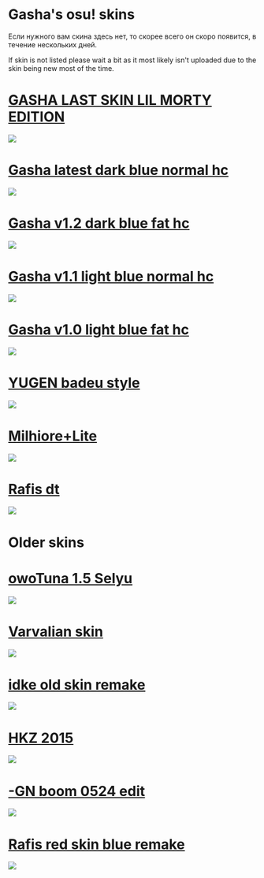 # Gasha's osu! skins

Если нужного вам скина здесь нет, то скорее всего он скоро появится, в течение нескольких дней.

If skin is not listed please wait a bit as it most likely isn't uploaded due to the skin being new most of the time.

# [GASHA LAST SKIN LIL MORTY EDITION](https://www.dropbox.com/s/5u3cam85jfbtaz2/%23Gasha_showcase_skin.osk?dl=0)
![](https://i.imgur.com/w2Apz45.jpg)

# [Gasha latest dark blue normal hc](https://www.dropbox.com/s/5vkieec6x3x6s5t/-%20%21Gasha%20latest%20dark%20blue%20normal%20hc.osk?dl=0)
![](https://i.imgur.com/1eDh9It.jpg)

# [Gasha v1.2 dark blue fat hc](https://www.dropbox.com/s/gj6vhtmm3qfoa74/-%20%21Gasha%20v1.2%20dark%20blue%20fat%20hc.osk?dl=0)
![](https://i.imgur.com/CNwbbVO.jpg)

# [Gasha v1.1 light blue normal hc](http://puu.sh/EavTY/106a666a02.osk)
![](https://i.imgur.com/tjoKN4c.jpg)

# [Gasha v1.0 light blue fat hc](https://drive.google.com/file/d/1WqoEZgdjb5_6gpolEAFqJ9C4wy5UsFD3/view)
![](https://i.imgur.com/c6c0qSk.jpg)

# [YUGEN badeu style](https://www.dropbox.com/s/5h7yylb6p8lmioz/-%20YUGEN%20FINAL%20-%20Widescreen.osk?dl=0)
![](https://i.imgur.com/zjzgTIy.jpg)

# [Milhiore+Lite](https://www.dropbox.com/s/i0rktasd8dibcgq/Millhiore%20Lite.osk?dl=0)
![](https://i.imgur.com/BA59UNx.jpg)

# [Rafis dt](https://drive.google.com/file/d/1ro6wACrz0k9hL6fdk1JHm2ixoBnLCn0o/view)
![](https://i.imgur.com/DiJHo0t.jpg)

# Older skins

# [owoTuna 1.5 Selyu](https://drive.google.com/file/d/1Ts5SgVPEUQ-lQTk0z3rFgYZZrBD7yFOC/view)
![](https://i.imgur.com/kl0hoJX.jpg)

# [Varvalian skin](https://drive.google.com/file/d/1qKfPUfTUbVgua43Zal8blNVxvn7vPxgT/view)
![](https://i.imgur.com/GfkOwN4.jpg)

# [idke old skin remake](https://drive.google.com/file/d/11jw14JmxOy5Sul8m5nThAZtVWcCD9jRn/view)
![](https://i.imgur.com/RgcgNRz.jpg)

# [HKZ 2015](https://drive.google.com/file/d/1kR0U381Uf5XhJWg5oEjJ6DmktxYiMpR9/view)
![](https://i.imgur.com/tGyXVIO.jpg)

# [-GN boom 0524 edit](https://drive.google.com/file/d/13RCq5jCWJcupiZ2hqwCmtV0wAKaF2a7Z/view)
![](https://i.imgur.com/qtlSXs2.jpg)

# [Rafis red skin blue remake](https://drive.google.com/file/d/1PLW7-egt20aps1rHID4c9TV-1IgvtO2Z/view)
![](https://i.imgur.com/FDe1dKv.jpg)

